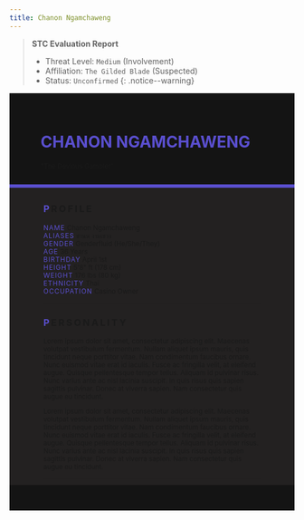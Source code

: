 ```yaml
---
title: Chanon Ngamchaweng 
---
```


> **STC Evaluation Report**
>- Threat Level: `Medium` (Involvement) 
>- Affiliation: `The Gilded Blade` (Suspected)
>- Status: `Unconfirmed`
{: .notice--warning}

<!---------
header names
----------->

<div class="row" style="background-color:#141414; padding-top:30px; padding-left: 55px; padding-right: 55px; padding-bottom: 25px">
    <h1 style="color:#5A4FCF; text-transform:uppercase;">Chanon Ngamchaweng</h1>
    <small>"The Devious Gambler"</small>
</div>
<div style="background-color:#5A4FCF;padding:3px;"></div>
<div class="row" style="background-color:#232121; padding-top:5px; padding-left: 60px; padding-right: 60px; padding-bottom: 20px; overflow:auto; max-height:500px">

<!---------
profile
----------->

<h3 class="font-weight-bold" style="letter-spacing:3px; text-transform:uppercase">
    <span style="color:#5A4FCF;">P</span>rofile
</h3>

<small>
<span class="font-weight-bold" style="color:#5A4FCF;letter-spacing:1px; text-transform:uppercase">NAME</span> &#09;&#09;
  Chanon Ngamchaweng<br>
<span class="font-weight-bold" style="color:#5A4FCF;letter-spacing:1px; text-transform:uppercase">ALIASES</span> &#09;&#09;
  ชานน งามเชวง<br>
<span class="font-weight-bold" style="color:#5A4FCF;letter-spacing:1px; text-transform:uppercase">GENDER</span> &#09;&#09;
  Genderfluid (He/She/They)<br>
<span class="font-weight-bold" style="color:#5A4FCF;letter-spacing:1px; text-transform:uppercase">AGE</span> &#09;&#09;
  36 Years<br>
<span class="font-weight-bold" style="color:#5A4FCF;letter-spacing:1px; text-transform:uppercase">BIRTHDAY</span> &#09;&#09;
  April 1st<br>
<span class="font-weight-bold" style="color:#5A4FCF;letter-spacing:1px; text-transform:uppercase">HEIGHT</span> &#09;&#09;
  5'8" ft (178 cm)<br>
<span class="font-weight-bold" style="color:#5A4FCF;letter-spacing:1px; text-transform:uppercase">WEIGHT</span> &#09;&#09;
  176 lbs (80 kg)<br>
<span class="font-weight-bold" style="color:#5A4FCF;letter-spacing:1px; text-transform:uppercase">ETHNICITY</span> &#09;&#09;
  Thai<br>
<span class="font-weight-bold" style="color:#5A4FCF;letter-spacing:1px; text-transform:uppercase">OCCUPATION</span> &#09;&#09;
  Casino Owner<br>
</small>

<hr class="w-100 my-5" style="border-color:#e6d7c5;opacity:.2;">

<!---------
personality
----------->
<h3 class="font-weight-bold" style="letter-spacing:3px; text-transform:uppercase">
    <span style="color:#5A4FCF;">P</span>ersonality
</h3>

<small>
<p>Lorem ipsum dolor sit amet, consectetur adipiscing elit. Maecenas volutpat vestibulum fermentum. Nullam aliquet ipsum mauris, quis tincidunt neque porttitor vitae. Nam condimentum faucibus ornare. Nunc euismod vitae erat id iaculis. Fusce ac fringilla velit, at eleifend augue. Quisque pellentesque tempor tellus. Aliquam id pulvinar risus. Nunc varius ante ac nisl lacinia suscipit. In quis risus quis sapien sagittis pulvinar. Donec at viverra sapien. Nam consectetur quis augue eu tincidunt.</p>

<p>Lorem ipsum dolor sit amet, consectetur adipiscing elit. Maecenas volutpat vestibulum fermentum. Nullam aliquet ipsum mauris, quis tincidunt neque porttitor vitae. Nam condimentum faucibus ornare. Nunc euismod vitae erat id iaculis. Fusce ac fringilla velit, at eleifend augue. Quisque pellentesque tempor tellus. Aliquam id pulvinar risus. Nunc varius ante ac nisl lacinia suscipit. In quis risus quis sapien sagittis pulvinar. Donec at viverra sapien. Nam consectetur quis augue eu tincidunt.</p>
</small>

<hr class="w-100 my-5" style="border-color:#e6d7c5;opacity:.2;">

<!---------
backstory
----------->
<h3 class="font-weight-bold" style="letter-spacing:3px; text-transform:uppercase">
    <span style="color:#5A4FCF;">B</span>ackstory
</h3>

<small>

<span class="font-weight-bold" style="color:#5A4FCF;letter-spacing:1px; text-transform:uppercase">RELATIONS</span> &#09;&#09;
    <ul><li>Sasha Mikhailov, Boss. Russian/American. Mobster Head.</li>
    </ul>

<p><span class="font-weight-bold" style="color:#5A4FCF;letter-spacing:1px; text-transform:uppercase">CONTENT WARNING </span>Violence, Criminal Activity and Implied Deaths</p>

<ul>
    <li>content</li>
    <li>content</li>
    <li>content</li>
</ul>
</small>

<hr class="w-100 my-5" style="border-color:#e6d7c5;opacity:.2;">


<!---------
trivia
----------->

<h3 class="font-weight-bold" style="letter-spacing:3px; text-transform:uppercase">
    <span style="color:#5A4FCF;">T</span>rivia
</h3>

<small>
<span class="font-weight-bold" style="color:#5A4FCF;letter-spacing:1px; text-transform:uppercase">INSPIRATION</span> &#09;&#09;
    <ul>
        <li>Han Sooyoung (Omniscient Reader's Viewpoint)</li>
        <li>Six Eared Macaque (Lego Monkie Kid)</li>
        <li>Astarion (Baldur's Gate 3)</li>
        <li>Aventurine (Honkai: Star Rail)</li>
    </ul>
<span class="font-weight-bold" style="color:#5A4FCF;letter-spacing:1px; text-transform:uppercase">VOICE CLAIM</span> &#09;&#09;
    <a href="https://m.youtube.com/watch?v=hRQ94FTv16c&t=558s">Sean Schemmel</a><br>
<span class="font-weight-bold" style="color:#5A4FCF;letter-spacing:1px; text-transform:uppercase">THEME SONG</span> &#09;&#09;
    content<br>
<span class="font-weight-bold" style="color:#5A4FCF;letter-spacing:1px; text-transform:uppercase">MBTI TYPE</span> &#09;&#09;
    ENFP (The Campaigner)<br>

<ul>
<li>Lorem ipsum dolor sit amet, consectetur adipiscing elit.</li>
<li>Lorem ipsum dolor sit amet, consectetur adipiscing elit.</li>
<li>Lorem ipsum dolor sit amet, consectetur adipiscing elit.</li>
<li>Lorem ipsum dolor sit amet, consectetur adipiscing elit.</li>
<li>Lorem ipsum dolor sit amet, consectetur adipiscing elit.</li>
</ul>
</small>

</div>
<div class="row" style="background-color:#141414; padding-top:20px; padding-left: 30px; padding-right: 30px; padding-bottom: 25px;">
    <div style="text-align: right; font-size: 16px"><a href="https://toyhou.se/11320894.-f2u-unity-v2"><i class="fa-solid fa-barcode"></i
  ></a></div>
</div>
